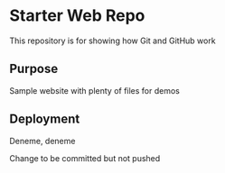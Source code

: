 # Starter Web Repo

This repository is for showing how Git and GitHub work

## Purpose

Sample website with plenty of files for demos

## Deployment

Deneme, deneme

Change to be committed but not pushed